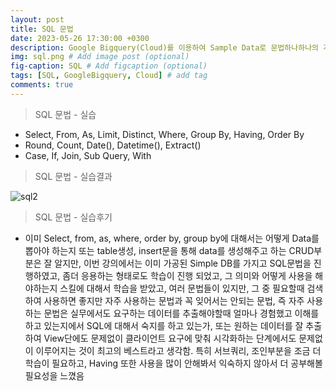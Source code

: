 ```yaml
---
layout: post
title: SQL 문법
date: 2023-05-26 17:30:00 +0300
description: Google Bigquery(Cloud)를 이용하여 Sample Data로 문법하나하나의 개념과 실습을 통해서 이해를 하는 방향으로 수업이 진행 되었음. # Add post description (optional)
img: sql.png # Add image post (optional)
fig-caption: SQL # Add figcaption (optional)
tags: [SQL, GoogleBigquery, Cloud] # add tag
comments: true
---
```


>SQL 문법 - 실습 

* Select, From, As, Limit, Distinct, Where, Group By, Having, Order By 
* Round, Count, Date(), Datetime(), Extract()
* Case, If, Join, Sub Query, With

>SQL 문법 - 실습결과

![sql2]({{site.baseurl}}/assets/img/sql2.png)

>SQL 문법 - 실습후기

- 이미 Select, from, as, where, order by, group by에 대해서는 어떻게 Data를 뽑아야 하는지 또는 table생성, insert문을 통해 data를 생성해주고 하는 CRUD부분은 잘 알지만, 이번 강의에서는 이미 가공된 Simple DB를 가지고 SQL문법을 진행하였고, 좀더 응용하는 형태로도 학습이 진행 되었고, 그 의미와 어떻게 사용을 해야하는지 스킬에 대해서 학습을 받았고, 여러 문법들이 있지만, 그 중 필요할때 검색하여 사용하면 좋지만 자주 사용하는 문법과 꼭 잊어서는 안되는 문법, 즉 자주 사용하는 문법은 실무에서도 요구하는 데이터를 추출해야할때 얼마나 경험했고 이해를 하고 있는지에서 SQL에 대해서 숙지를 하고 있는가, 또는 원하는 데이터를 잘 추출하여 View단에도 문제없이 클라이언트 요구에 맞춰 시각화하는 단계에서도 문제없이 이루어지는 것이 최고의 베스트라고 생각함. 특히 서브쿼리, 조인부분을 조금 더 학습이 필요하고, Having 또한 사용을 많이 안해봐서 익숙하지 않아서 더 공부해볼 필요성을 느꼈음